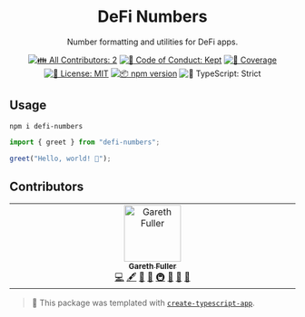 <h1 align="center">DeFi Numbers</h1>

<p align="center">Number formatting and utilities for DeFi apps.</p>

<p align="center">
	<!-- prettier-ignore-start -->
	<!-- ALL-CONTRIBUTORS-BADGE:START - Do not remove or modify this section -->
	<a href="#contributors" target="_blank"><img alt="👪 All Contributors: 2" src="https://img.shields.io/badge/%F0%9F%91%AA_all_contributors-2-21bb42.svg" /></a>
<!-- ALL-CONTRIBUTORS-BADGE:END -->
	<!-- prettier-ignore-end -->
	<a href="https://github.com/Dappness/defi-numbers/blob/main/.github/CODE_OF_CONDUCT.md" target="_blank"><img alt="🤝 Code of Conduct: Kept" src="https://img.shields.io/badge/%F0%9F%A4%9D_code_of_conduct-kept-21bb42" /></a>
	<a href="https://codecov.io/gh/Dappness/defi-numbers" target="_blank"><img alt="🧪 Coverage" src="https://img.shields.io/codecov/c/github/Dappness/defi-numbers?label=%F0%9F%A7%AA%20coverage" /></a>
	<a href="https://github.com/Dappness/defi-numbers/blob/main/LICENSE.md" target="_blank"><img alt="📝 License: MIT" src="https://img.shields.io/badge/%F0%9F%93%9D_license-MIT-21bb42.svg"></a>
	<a href="http://npmjs.com/package/defi-numbers"><img alt="📦 npm version" src="https://img.shields.io/npm/v/defi-numbers?color=21bb42&label=%F0%9F%93%A6%20npm" /></a>
	<img alt="💪 TypeScript: Strict" src="https://img.shields.io/badge/%F0%9F%92%AA_typescript-strict-21bb42.svg" />
</p>

## Usage

```shell
npm i defi-numbers
```

```ts
import { greet } from "defi-numbers";

greet("Hello, world! 💖");
```

## Contributors

<!-- spellchecker: disable -->
<!-- ALL-CONTRIBUTORS-LIST:START - Do not remove or modify this section -->
<!-- prettier-ignore-start -->
<!-- markdownlint-disable -->
<table>
  <tbody>
    <tr>
      <td align="center" valign="top" width="14.28%"><a href="https://dappness.com/"><img src="https://avatars.githubusercontent.com/u/2406506?v=4?s=100" width="100px;" alt="Gareth Fuller"/><br /><sub><b>Gareth Fuller</b></sub></a><br /><a href="https://github.com/Dappness/defi-numbers/commits?author=garethfuller" title="Code">💻</a> <a href="#content-garethfuller" title="Content">🖋</a> <a href="https://github.com/Dappness/defi-numbers/commits?author=garethfuller" title="Documentation">📖</a> <a href="#ideas-garethfuller" title="Ideas, Planning, & Feedback">🤔</a> <a href="#infra-garethfuller" title="Infrastructure (Hosting, Build-Tools, etc)">🚇</a> <a href="#maintenance-garethfuller" title="Maintenance">🚧</a> <a href="#projectManagement-garethfuller" title="Project Management">📆</a> <a href="#tool-garethfuller" title="Tools">🔧</a></td>
    </tr>
  </tbody>
</table>

<!-- markdownlint-restore -->
<!-- prettier-ignore-end -->

<!-- ALL-CONTRIBUTORS-LIST:END -->
<!-- spellchecker: enable -->

<!-- You can remove this notice if you don't want it 🙂 no worries! -->

> 💙 This package was templated with [`create-typescript-app`](https://github.com/JoshuaKGoldberg/create-typescript-app).
